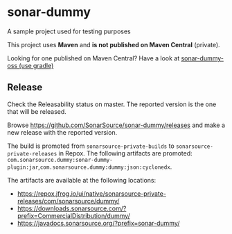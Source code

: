 # sonar-dummy

A sample project used for testing purposes

This project uses **Maven** and **is not published on Maven Central** (private).

Looking for one published on Maven Central? Have a look
at [sonar-dummy-oss (use gradle)](https://github.com/SonarSource/sonar-dummy-oss)

## Release

Check the Releasability status on master. The reported version is the one that will be released.

Browse https://github.com/SonarSource/sonar-dummy/releases and make a new release with the reported version.

The build is promoted from `sonarsource-private-builds` to `sonarsource-private-releases` in Repox.
The following artifacts are
promoted: `com.sonarsource.dummy:sonar-dummy-plugin:jar`,`com.sonarsource.dummy:dummy:json:cyclonedx`.

The artifacts are available at the following locations:

- https://repox.jfrog.io/ui/native/sonarsource-private-releases/com/sonarsource/dummy/
- https://downloads.sonarsource.com/?prefix=CommercialDistribution/dummy/
- https://javadocs.sonarsource.org/?prefix=sonar-dummy/
